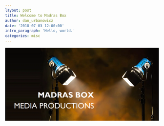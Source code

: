 ```yaml
---
layout: post
title: Welcome to Madras Box
author: dan_urbanowicz
date: '2018-07-03 12:00:00'
intro_paragraph: 'Hello, world.'
categories: misc
---
```

![Madras Box](/assets/img/uploads/one_193.png "Madras Box")
